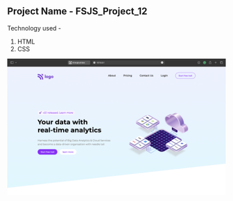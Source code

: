 ## Project Name - FSJS_Project_12

Technology used -
1. HTML
2. CSS

![Screenshot](./Screenshot%202023-01-17%20at%2010.55.21%20PM.png)
